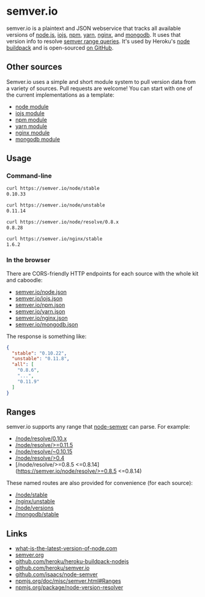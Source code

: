 # semver.io

semver.io is a plaintext and JSON webservice
that tracks all available versions of
[node.js](/node/versions),
[iojs](/iojs/versions),
[npm](/npm/versions),
[yarn](/yarn/versions),
[nginx](/nginx/versions),
and [mongodb](/mongodb/versions).
It uses that version info to resolve
[semver range queries](https://npmjs.org/doc/misc/semver.html#Ranges).
It's used by Heroku's
[node buildpack](https://github.com/heroku/heroku-buildpack-nodejs/blob/5754e60de7b8472d5070c9b713a898d353845c68/bin/compile#L18-22)
and is open-sourced [on GitHub](https://github.com/heroku/semver.io).

## Other sources

Semver.io uses a simple and short module system to pull version data from a variety of sources.
Pull requests are welcome!
You can start with one of the current implementations as a template:

- [node module](https://github.com/heroku/semver.io/blob/master/lib/sources/node.js)
- [iojs module](https://github.com/heroku/semver.io/blob/master/lib/sources/iojs.js)
- [npm module](https://github.com/heroku/semver.io/blob/master/lib/sources/npm.js)
- [yarn module](https://github.com/heroku/semver.io/blob/master/lib/sources/yarn.js)
- [nginx module](https://github.com/heroku/semver.io/blob/master/lib/sources/nginx.js)
- [mongodb module](https://github.com/heroku/semver.io/blob/master/lib/sources/mongodb.js)

## Usage

### Command-line

```sh
curl https://semver.io/node/stable
0.10.33

curl https://semver.io/node/unstable
0.11.14

curl https://semver.io/node/resolve/0.8.x
0.8.28

curl https://semver.io/nginx/stable
1.6.2

```

### In the browser

There are CORS-friendly HTTP endpoints for each source
with the whole kit and caboodle:

- [semver.io/node.json](https://semver.io/node.json)
- [semver.io/iojs.json](https://semver.io/iojs.json)
- [semver.io/npm.json](https://semver.io/npm.json)
- [semver.io/yarn.json](https://semver.io/yarn.json)
- [semver.io/nginx.json](https://semver.io/nginx.json)
- [semver.io/mongodb.json](https://semver.io/mongodb.json)

The response is something like:

```json
{
  "stable": "0.10.22",
  "unstable": "0.11.8",
  "all": [
    "0.8.6",
    "...",
    "0.11.9"
  ]
}
```

## Ranges

semver.io supports any range that [node-semver](https://github.com/isaacs/node-semver) can parse.
For example:

- [/node/resolve/0.10.x](https://semver.io/node/resolve/0.10.x)
- [/node/resolve/>=0.11.5](https://semver.io/node/resolve/>=0.11.5)
- [/node/resolve/~0.10.15](https://semver.io/node/resolve/~0.10.15)
- [/node/resolve/>0.4](https://semver.io/node/resolve/>0.4)
- [/node/resolve/>=0.8.5 <=0.8.14](https://semver.io/node/resolve/>=0.8.5 <=0.8.14)

These named routes are also provided for convenience (for each source):

- [/node/stable](https://semver.io/node/stable)
- [/nginx/unstable](https://semver.io/nginx/unstable)
- [/node/versions](https://semver.io/node/versions)
- [/mongodb/stable](https://semver.io/mongodb/stable)

## Links

- [what-is-the-latest-version-of-node.com](http://what-is-the-latest-version-of-node.com)
- [semver.org](http://semver.org)
- [github.com/heroku/heroku-buildpack-nodejs](https://github.com/heroku/heroku-buildpack-nodejs#readme)
- [github.com/heroku/semver.io](https://github.com/heroku/semver.io#readme)
- [github.com/isaacs/node-semver](https://github.com/isaacs/node-semver#readme)
- [npmjs.org/doc/misc/semver.html#Ranges](https://npmjs.org/doc/misc/semver.html#Ranges)
- [npmjs.org/package/node-version-resolver](https://npmjs.org/package/node-version-resolver)
